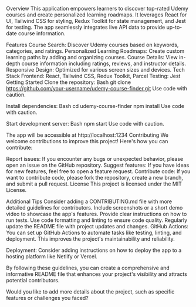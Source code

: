 Overview
This application empowers learners to discover top-rated Udemy courses and create personalized learning roadmaps. It leverages React for UI, Tailwind CSS for styling, Redux Toolkit for state management, and Jest for testing. The app seamlessly integrates live API data to provide up-to-date course information.

Features
Course Search: Discover Udemy courses based on keywords, categories, and ratings.
Personalized Learning Roadmaps: Create custom learning paths by adding and organizing courses.
Course Details: View in-depth course information including ratings, reviews, and instructor details.
Responsive Design: Optimized for various screen sizes and devices.
Tech Stack
Frontend: React, Tailwind CSS, Redux Toolkit, Parcel
Testing: Jest
Getting Started
Clone the repository:
Bash
git clone https://github.com/your-username/udemy-course-finder.git
Use code with caution.

Install dependencies:
Bash
cd udemy-course-finder
npm install
Use code with caution.

Start development server:
Bash
npm start
Use code with caution.

The app will be accessible at http://localhost:1234
Contributing
We welcome contributions to improve this project! Here's how you can contribute:

Report issues: If you encounter any bugs or unexpected behavior, please open an issue on the GitHub repository.
Suggest features: If you have ideas for new features, feel free to open a feature request.
Contribute code: If you want to contribute code, please fork the repository, create a new branch, and submit a pull request.
License
This project is licensed under the MIT License.   

Additional Tips
Consider adding a CONTRIBUTING.md file with more detailed guidelines for contributors.
Include screenshots or a short demo video to showcase the app's features.
Provide clear instructions on how to run tests.
Use code formatting and linting to ensure code quality.
Regularly update the README file with project updates and changes.
GitHub Actions:
You can set up GitHub Actions to automate tasks like testing, linting, and deployment. This improves the project's maintainability and reliability.

Deployment:
Consider adding instructions on how to deploy the app to a hosting platform like Netlify or Vercel.

By following these guidelines, you can create a comprehensive and informative README file that enhances your project's visibility and attracts potential contributors.

Would you like to add more details about the project, such as specific features or challenges you faced?
